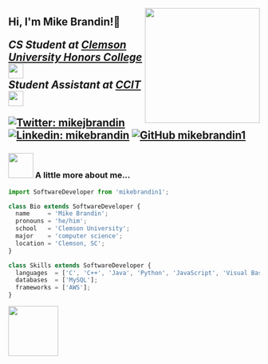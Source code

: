 <img align='right' src="https://media.giphy.com/media/citBl9yPwnUOs/giphy.gif" width="230"><h2> Hi, I'm Mike Brandin!:wave:
<p><em>CS Student at <a href="https://www.clemson.edu/">Clemson University Honors College </a><img src="https://media.giphy.com/media/fYSnHlufseco8Fh93Z/giphy.gif" width="30"></br>Student Assistant at <a href="https://ccit.clemson.edu/">CCIT</a><img src="https://media.giphy.com/media/3oKIPh0WJ9iNDewH4s/giphy.gif" width="30"> 
</em></p>

[![Twitter: mikejbrandin](https://img.shields.io/twitter/follow/mikejbrandin?style=social)](https://twitter.com/mikejbrandin)
[![Linkedin: mikebrandin](https://img.shields.io/badge/-mikebrandin-blue?style=flat-square&logo=Linkedin&logoColor=white&link=https://www.linkedin.com/in/mikebrandin/)](https://www.linkedin.com/in/mikebrandin/)
[![GitHub mikebrandin1](https://img.shields.io/github/followers/mikebrandin1?label=follow&style=social)](https://github.com/mikebrandin1)


### <img src="https://media.giphy.com/media/SXyDYS8HSWfaMTmKGJ/giphy.gif" width="50"> A little more about me...  

```js
import SoftwareDeveloper from 'mikebrandin1';

class Bio extends SoftwareDeveloper {
  name     = 'Mike Brandin';
  pronouns = 'he/him';
  school   = 'Clemson University';
  major    = 'computer science';
  location = 'Clemson, SC';
}

class Skills extends SoftwareDeveloper {
  languages  = ['C', 'C++', 'Java', 'Python', 'JavaScript', 'Visual Basic'];
  databases  = ['MySQL'];
  frameworks = ['AWS'];
}
```
<img src="https://media.giphy.com/media/3o7WIx7urV838kHFzW/giphy.gif" width="100"> 
